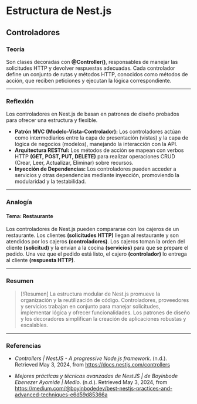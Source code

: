 # Estructura de Nest.js
## Controladores

### Teoría

Son clases decoradas con **@Controller()**, responsables de manejar las solicitudes HTTP y devolver respuestas adecuadas. Cada controlador define un conjunto de rutas y métodos HTTP, conocidos como métodos de acción, que reciben peticiones y ejecutan la lógica correspondiente.

---
### Reflexión
  
Los controladores en Nest.js de basan en patrones de diseño probados para ofrecer una estructura y flexible.
- **Patrón MVC (Modelo-Vista-Controlador):** Los controladores actúan como intermediarios entre la capa de presentación (vistas) y la capa de lógica de negocios (modelos), manejando la interacción con la API.
- **Arquitectura RESTful:** Los métodos de acción se mapean con verbos HTTP **(GET, POST, PUT, DELETE)** para realizar operaciones CRUD (Crear, Leer, Actualizar, Eliminar) sobre recursos.
- **Inyección de Dependencias:** Los controladores pueden acceder a servicios y otras dependencias mediante inyección, promoviendo la modularidad y la testabilidad.

---
### Analogía
#### Tema: Restaurante
Los controladores de Nest.js pueden compararse con los cajeros de un restaurante. Los clientes **(solicitudes HTTP)** llegan al restaurante y son atendidos por los cajeros **(controladores)**. Los cajeros toman la orden del cliente **(solicitud)** y la envían a la cocina **(servicios)** para que se prepare el pedido. Una vez que el pedido está listo, el cajero **(controlador)** lo entrega al cliente **(respuesta HTTP)**.

---
### Resumen
>[!Resumen]
>La estructura modular de Nest.js promueve la organización y la reutilización de código. Controladores, proveedores y servicios trabajan en conjunto para manejar solicitudes, implementar lógica y ofrecer funcionalidades.
>Los patrones de diseño y los decoradores simplifican la creación de aplicaciones robustas y escalables.

---
### Referencias 
-  _Controllers | NestJS - A progressive Node.js framework_. (n.d.). Retrieved May 3, 2024, from https://docs.nestjs.com/controllers

- _Mejores prácticas y técnicas avanzadas de NestJS | de Boyinbode Ebenezer Ayomide | Medio_. (n.d.). Retrieved May 3, 2024, from https://medium.com/@boyinbodedev/best-nestjs-practices-and-advanced-techniques-e6d59d85366a

